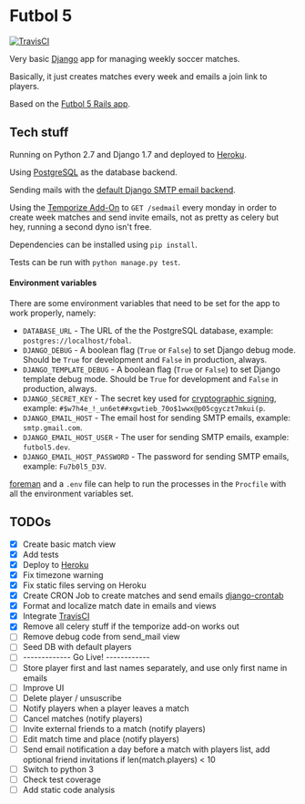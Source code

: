 # Futbol 5

[![TravisCI](https://travis-ci.org/irodrigo17/futbol5-django.svg?branch=master)](https://travis-ci.org/irodrigo17/futbol5-django)

Very basic [Django](https://www.djangoproject.com) app for managing weekly soccer matches.

Basically, it just creates matches every week and emails a join link to players.

Based on the [Futbol 5 Rails app](https://github.com/irodrigo17/fulbol5).


## Tech stuff

Running on Python 2.7 and Django 1.7 and deployed to [Heroku](https://fobal.herokuapp.com).

Using [PostgreSQL](http://www.postgresql.org) as the database backend.

Sending mails with the [default Django SMTP email backend](https://docs.djangoproject.com/en/1.7/topics/email/).

Using the [Temporize Add-On](https://www.temporize.net/) to `GET /sedmail` every monday in order to create week matches and send invite emails, not as pretty as celery but hey, running a second dyno isn't free.

Dependencies can be installed using `pip install`.

Tests can be run with `python manage.py test`.


#### Environment variables

There are some environment variables that need to be set for the app to work properly, namely:

- `DATABASE_URL` - The URL of the the PostgreSQL database, example: `postgres://localhost/fobal`.
- `DJANGO_DEBUG` - A boolean flag (`True` or `False`) to set Django debug mode. Should be `True` for development and `False` in production, always.
- `DJANGO_TEMPLATE_DEBUG` - A boolean flag (`True` or `False`) to set Django template debug mode. Should be `True` for development and `False` in production, always.
- `DJANGO_SECRET_KEY` - The secret key used for [cryptographic signing](https://docs.djangoproject.com/en/1.7/topics/signing/), example: `#$w7h4e_!_un6et##xgwtieb_70o$1wwx@p05cgyczt7mkui(p`.
- `DJANGO_EMAIL_HOST` - The email host for sending SMTP emails, example: `smtp.gmail.com`.
- `DJANGO_EMAIL_HOST_USER` - The user for sending SMTP emails, example: `futbol5.dev`.
- `DJANGO_EMAIL_HOST_PASSWORD` - The password for sending SMTP emails, example: `Fu7b0l5_D3V`.

[foreman](https://github.com/ddollar/foreman) and a `.env` file can help to run the processes in the `Procfile` with all the environment variables set.


## TODOs

- [x] Create basic match view
- [x] Add tests
- [x] Deploy to [Heroku](https://devcenter.heroku.com/articles/getting-started-with-python)
- [x] Fix timezone warning
- [x] Fix static files serving on Heroku
- [x] Create CRON Job to create matches and send emails [django-crontab](https://github.com/kraiz/django-crontab)
- [x] Format and localize match date in emails and views
- [x] Integrate [TravisCI](https://travis-ci.org/)
- [x] Remove all celery stuff if the temporize add-on works out
- [ ] Remove debug code from send_mail view
- [ ] Seed DB with default players
- [ ] ------------- Go Live! ------------
- [ ] Store player first and last names separately, and use only first name in emails
- [ ] Improve UI
- [ ] Delete player / unsuscribe
- [ ] Notify players when a player leaves a match
- [ ] Cancel matches (notify players)
- [ ] Invite external friends to a match (notify players)
- [ ] Edit match time and place (notify players)
- [ ] Send email notification a day before a match with players list, add optional friend invitations if len(match.players) < 10
- [ ] Switch to python 3
- [ ] Check test coverage
- [ ] Add static code analysis
